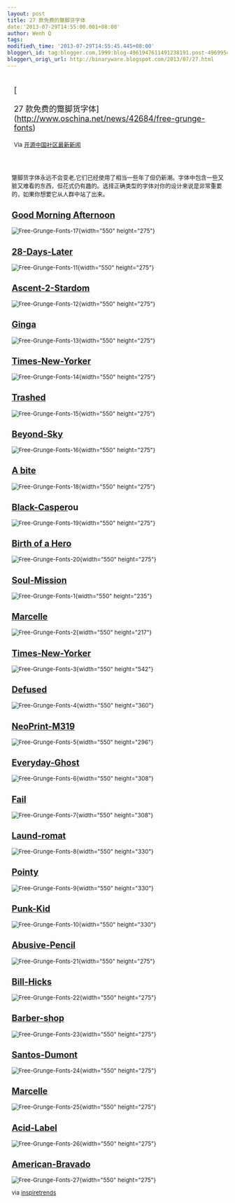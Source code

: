 ```yaml
--- 
layout: post 
title: 27 款免费的蹩脚货字体 
date:'2013-07-29T14:55:00.001+08:00' 
author: Wenh Q
tags:
modified\_time: '2013-07-29T14:55:45.445+08:00' 
blogger\_id: tag:blogger.com,1999:blog-4961947611491238191.post-4969954165481847384
blogger\_orig\_url: http://binaryware.blogspot.com/2013/07/27.html
---
```

<div style="margin: 10px; padding: 5px;">

<div style="font-size: 18px;">

[

27
款免费的蹩脚货字体](http://www.oschina.net/news/42684/free-grunge-fonts)

</div>

<div style="font-size: 13px;">

Via [开源中国社区最新新闻](http://www.oschina.net/?from=rss)

</div>

</div>

<div style="font-size: 13px; padding: 15px 0 10px 10px;">

蹩脚货字体永远不会变老,它们已经使用了相当一些年了但仍新潮。字体中包含一些又脏又难看的东西，但花式仍有趣的。选择正确类型的字体对你的设计来说是非常重要的，如果你想要它从人群中站了出来。

[Good Morning Afternoon](http://www.fontspace.com/kc-fonts/goodmorningafternoon)
--------------------------------------------------------------------------------

![Free-Grunge-Fonts-17](http://static.oschina.net/uploads/img/201307/29064157_7Rtq.jpg){width="550"
height="275"}

[28-Days-Later](http://www.fontspace.com/filmfonts/28-days-later)
-----------------------------------------------------------------

![Free-Grunge-Fonts-11](http://static.oschina.net/uploads/img/201307/29064159_jYdQ.jpg){width="550"
height="275"}

[Ascent-2-Stardom](http://www.dafont.com/ascent-2-stardom.font)
---------------------------------------------------------------

![Free-Grunge-Fonts-12](http://static.oschina.net/uploads/img/201307/29064200_8a8Q.jpg){width="550"
height="275"}

[Ginga](http://www.fontspace.com/billy-argel/ginga)
---------------------------------------------------

![Free-Grunge-Fonts-13](http://static.oschina.net/uploads/img/201307/29064201_Fa4n.jpg){width="550"
height="275"}

[Times-New-Yorker](http://www.dafont.com/times-new-yorker.font)
---------------------------------------------------------------

![Free-Grunge-Fonts-14](http://static.oschina.net/uploads/img/201307/29064202_dKb9.jpg){width="550"
height="275"}

[Trashed](http://www.fontspace.com/last-soundtrack/trashed)
-----------------------------------------------------------

![Free-Grunge-Fonts-15](http://static.oschina.net/uploads/img/201307/29064202_oii7.jpg){width="550"
height="275"}

[Beyond-Sky](http://www.fontspace.com/billy-argel/beyond-sky)
-------------------------------------------------------------

![Free-Grunge-Fonts-16](http://static.oschina.net/uploads/img/201307/29064203_zK5p.jpg){width="550"
height="275"}

[A bite](http://www.fontspace.com/billy-argel/a-bite)
-----------------------------------------------------

![Free-Grunge-Fonts-18](http://static.oschina.net/uploads/img/201307/29064204_RmPH.jpg){width="550"
height="275"}

[Black-Casper](http://www.fontex.org/download/Black-casper.ttf)ou
-----------------------------------------------------------------

![Free-Grunge-Fonts-19](http://static.oschina.net/uploads/img/201307/29064205_qs3B.jpg){width="550"
height="275"}

[Birth of a Hero](http://www.dafont.com/birth-of-a-hero.font)
-------------------------------------------------------------

![Free-Grunge-Fonts-20](http://static.oschina.net/uploads/img/201307/29064206_sW51.jpg){width="550"
height="275"}

[Soul-Mission](http://www.dafont.com/soulmission.font)
------------------------------------------------------

![Free-Grunge-Fonts-1](http://static.oschina.net/uploads/img/201307/29064207_xKap.jpg){width="550"
height="235"}

[Marcelle](http://www.dafont.com/marcelle.font)
-----------------------------------------------

![Free-Grunge-Fonts-2](http://static.oschina.net/uploads/img/201307/29064207_ltpg.jpg){width="550"
height="217"}

[Times-New-Yorker](http://www.dafont.com/times-new-yorker.font)
---------------------------------------------------------------

![Free-Grunge-Fonts-3](http://static.oschina.net/uploads/img/201307/29064208_qo9F.jpg){width="550"
height="542"}

[Defused](http://www.dafont.com/defused.font)
---------------------------------------------

![Free-Grunge-Fonts-4](http://static.oschina.net/uploads/img/201307/29064208_if54.jpg){width="550"
height="360"}

[NeoPrint-M319](http://www.dafont.com/neoprint-m319.font)
---------------------------------------------------------

![Free-Grunge-Fonts-5](http://static.oschina.net/uploads/img/201307/29064209_GVau.jpg){width="550"
height="296"}

[Everyday-Ghost](http://www.dafont.com/everyday-ghost.font)
-----------------------------------------------------------

![Free-Grunge-Fonts-6](http://static.oschina.net/uploads/img/201307/29064210_q5m4.jpg){width="550"
height="308"}

[Fail](http://www.dafont.com/fail.font)
---------------------------------------

![Free-Grunge-Fonts-7](http://static.oschina.net/uploads/img/201307/29064211_6mOy.jpg){width="550"
height="308"}

[Laund-romat](http://www.fontspace.com/last-soundtrack/laundromat-1967)
-----------------------------------------------------------------------

![Free-Grunge-Fonts-8](http://static.oschina.net/uploads/img/201307/29064212_LBY1.jpg){width="550"
height="330"}

[Pointy](http://www.dafont.com/pointy.font)
-------------------------------------------

![Free-Grunge-Fonts-9](http://static.oschina.net/uploads/img/201307/29064213_zCk1.jpg){width="550"
height="330"}

[Punk-Kid](http://www.fontspace.com/livin-hell/punk-kid)
--------------------------------------------------------

![Free-Grunge-Fonts-10](http://static.oschina.net/uploads/img/201307/29064214_X8xg.jpg){width="550"
height="330"}

[Abusive-Pencil](http://www.dafont.com/abusive-pencil.font)
-----------------------------------------------------------

![Free-Grunge-Fonts-21](http://static.oschina.net/uploads/img/201307/29064215_Xeoh.jpg){width="550"
height="275"}

[Bill-Hicks](http://www.fontspace.com/the-devil-in-jason-ramirez/bill-hicks)
----------------------------------------------------------------------------

![Free-Grunge-Fonts-22](http://static.oschina.net/uploads/img/201307/29064216_qYIA.jpg){width="550"
height="275"}

[Barber-shop](http://www.fontspace.com/last-soundtrack/barber-shop)
-------------------------------------------------------------------

![Free-Grunge-Fonts-23](http://static.oschina.net/uploads/img/201307/29064217_hSHe.jpg){width="550"
height="275"}

[Santos-Dumont](http://www.fontspace.com/billy-argel/santos-dumont)
-------------------------------------------------------------------

![Free-Grunge-Fonts-24](http://static.oschina.net/uploads/img/201307/29064218_WC5s.jpg){width="550"
height="275"}

[Marcelle](http://www.dafont.com/marcelle.font)
-----------------------------------------------

![Free-Grunge-Fonts-25](http://static.oschina.net/uploads/img/201307/29064219_dKsu.jpg){width="550"
height="275"}

[Acid-Label](http://www.fontspace.com/billy-argel/acid-label)
-------------------------------------------------------------

![Free-Grunge-Fonts-26](http://static.oschina.net/uploads/img/201307/29064220_vPLr.jpg){width="550"
height="275"}

[American-Bravado](http://www.dafont.com/american-bravado.font)
---------------------------------------------------------------

![Free-Grunge-Fonts-27](http://static.oschina.net/uploads/img/201307/29064221_XA7X.jpg){width="550"
height="275"}

via [inspiretrends](http://inspiretrends.com/free-grunge-fonts/)

</div>
